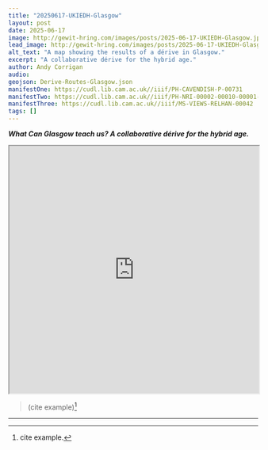 ```yaml
---
title: "20250617-UKIEDH-Glasgow"
layout: post
date: 2025-06-17
image: http://gewit-hring.com/images/posts/2025-06-17-UKIEDH-Glasgow.jpg
lead_image: http://gewit-hring.com/images/posts/2025-06-17-UKIEDH-Glasgow.jpg
alt_text: "A map showing the results of a dérive in Glasgow."
excerpt: "A collaborative dérive for the hybrid age."
author: Andy Corrigan
audio:
geojson: Derive-Routes-Glasgow.json
manifestOne: https://cudl.lib.cam.ac.uk//iiif/PH-CAVENDISH-P-00731 
manifestTwo: https://cudl.lib.cam.ac.uk//iiif/PH-NRI-00002-00010-00001-00001-00008-00004
manifestThree: https://cudl.lib.cam.ac.uk//iiif/MS-VIEWS-RELHAN-00042
tags: []
---
```

***What Can Glasgow teach us? A collaborative dérive for the hybrid age.***

<iframe src="https://irisbox.github.io/UKIEDH-Derive/#/12.79/-4.2825/55.8643/mode=points+facet=type" title="UKIEDH-Derive" width="100%" height="500"></iframe>

> (cite example)[^1]  

*** 
[^1]: cite example. 
